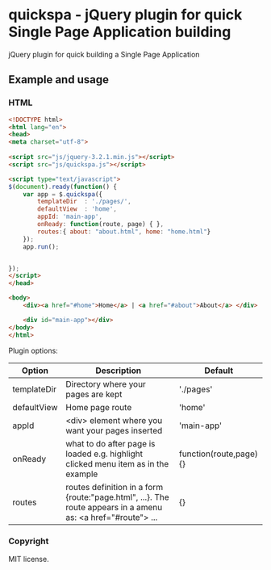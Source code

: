 # quickspa - jQuery plugin for quick Single Page Application building

jQuery plugin for quick building a Single Page Application

## Example and usage

### HTML

```html
<!DOCTYPE html>
<html lang="en">
<head>
<meta charset="utf-8">
   
<script src="js/jquery-3.2.1.min.js"></script>
<script src="js/quickspa.js"></script>

<script type="text/javascript">
$(document).ready(function() {
	var app = $.quickspa({
		templateDir  : './pages/',
		defaultView  : 'home',
		appId: 'main-app',
        onReady: function(route, page) { },
		routes:{ about: "about.html", home: "home.html"}
	});	
	app.run();


});
</script>
</head>

<body>
	<div><a href="#home">Home</a> | <a href="#about">About</a> </div>

	<div id="main-app"></div>
</body>
</html>

```

Plugin options:

| Option | Description | Default |
|---|---|---|
| templateDir | Directory where your pages are kept | './pages' |
| defaultView | Home page route | 'home' |
| appId | &lt;div&gt; element where you want your pages inserted | 'main-app' |
| onReady | what to do after page is loaded e.g. highlight clicked menu item as in the example | function(route,page){} |
| routes | routes definition in a form {route:"page.html", ...}. The route appears in a amenu as: &lt;a href="#route"&gt;  ...| {} |

### Copyright
MIT license. 